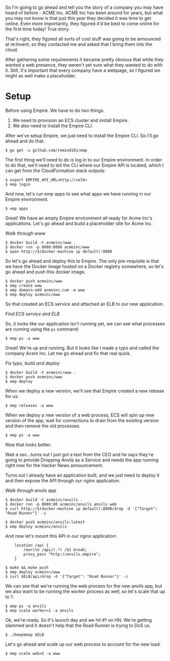So I'm going to go ahead and tell you the story of a company you may have heard of before - ACME Inc. ACME Inc has been around for years, but what you may not know is that just this year they decided it was time to get online. Even more  importantly, they figured it'd be best to come online for the first time today! True story.

That's right, they figured all sorts of cool stuff was going to be announced at re:Invent, so they contacted me and asked that I bring them into the cloud.

After gathering some requirements it became pretty obvious that while they wanted a web presence, they weren't yet sure what they wanted to do with it. Still, it's important that every company have a webpage, so I figured we might as well make a placeholder.

# Setup

Before using Empire. We have to do two things.

1. We need to provision an ECS cluster and install Empire.
2. We also need to install the Empire CLI.

After we've setup Empire, we just need to install the Empire CLI. So I'll go ahead and do that:

```console
$ go get -u github.com/remind101/emp
```

The first thing we'll need to do is log in to our Empire environment. In order to do that, we'll need to tell the CLI where our Empire API is located, which I can get from the CloudFormation stack outputs:

```console
$ export EMPIRE_API_URL=http://<elb>
$ emp login
```

And now, let's run emp apps to see what apps we have running in our Empire environment.

```console
$ emp apps
```

Great! We have an empty Empire environment all ready for Acme Inc's applications. Let's go ahead and build a placeholder site for Acme Inc.

_Walk through www_

```console
$ docker build -t acmeinc/www .
$ docker run -p 8080:8080 acmeinc/www
$ open http://$(docker-machine ip default):8080
```

So let's go ahead and deploy this to Empire. The only pre-requisite is that we have the Docker image hosted on a Docker registry somewhere, so let's go ahead and push this docker image.

```console
$ docker push acmeinc/www
$ emp create www
$ emp domain-add acmeinc.com -a www
$ emp deploy acmeinc/www
```

So that created an ECS service and attached an ELB to our new application.

_Find ECS service and ELB_

So, it looks like our application isn't running yet, we can see what processes are running using the `ps` command:

```console
$ emp ps -a www
```

Great! We're up and running. But it looks like I made a typo and called the company Acem Inc. Let me go ahead and fix that real quick.

_Fix typo, build and deploy_

```console
$ docker build -t acmeinc/www .
$ docker push acmeinc/www
$ emp deploy 
```

When we deploy a new version, we'll see that Empire created a new release for us:

```console
$ emp releases -a www
```

When we deploy a new version of a web process, ECS will spin up new version of the app, wait for connections to drain from the existing version and then remove the old processes.

```console
$ emp ps -a www
```

Now that looks better.

Wait a sec...turns out I just got a text from the CEO and he says they're going to provide Dropping Anvils as a Service and needs the app running right now for the Hacker News announcement.

Turns out I already have an application built, and we just need to deploy it and then expose the API through our nginx application.

_Walk through anvils app_

```console
$ docker build -t acmeinc/anvils .
$ docker run -p 8080:80 acmeinc/anvils anvils web
$ curl http://$(docker-machine ip default):8080/drop -d '{"Target": "Road Runner"}' -i
```

```console
$ docker push acmeinc/anvils:latest
$ emp deploy acmeinc/anvils
```

And now let's mount this API in our nginx application:

```nginx
    location /api {
        rewrite /api/(.*) /$1 break;
        proxy_pass "http://anvils.empire";
    }
```

```console
$ make && make push
$ emp deploy acmeinc/www
$ curl $ELB/api/drop -d '{"Target": "Road Runner"}' -i
```

We can see that we're running the web process for the new anvils app, but we also want to be running the worker process as well, so let's scale that up to 1:

```console
$ emp ps -a anvils
$ emp scale worker=1 -a anvils
```

Ok, we're ready. So it's launch day and we hit #1 on HN. We're getting slammed and it doesn't help that the Road Runner is trying to DoS us.

```console
$ ./beepbeep $ELB
```

Let's go ahead and scale up our web process to account for the new load.

```console
$ emp scale web=5 -a www
```
